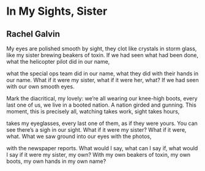 # In My Sights, Sister
## Rachel Galvin
My eyes are polished smooth by sight, they clot like crystals in storm glass,
like my sister brewing beakers of toxin. If we had seen
what had been done, what the helicopter pilot did in our name,

what the special ops team did in our name, what they did
with their hands in our name. What if it were my sister,
what if it were her, what? If we had seen with our own smooth eyes.

Mark the diacritical, my lovely: we’re all wearing our knee-high boots,
every last one of us, we live in a booted nation. A nation girded and gunning.
This moment, this is precisely all, watching takes work, sight takes hours,

takes my eyeglasses, every last one of them, as if they were yours. You can
see
there’s a sigh in our sight. What if it were my sister? What if it were,
what. What we saw ground into our eyes with the photos,

with the newspaper reports. What would I say, what can I say if,
what would I say if it were my sister, my own? With my own
beakers of toxin, my own boots, my own hands in my own name?